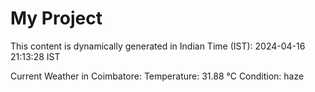 # My Project

This content is dynamically generated in Indian Time (IST): 2024-04-16 21:13:28 IST


Current Weather in Coimbatore:
Temperature: 31.88 °C
Condition: haze
